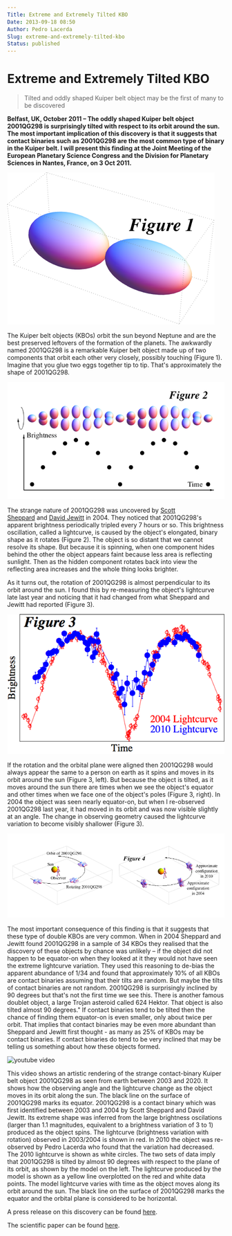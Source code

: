 ```yaml
---
Title: Extreme and Extremely Tilted KBO
Date: 2013-09-18 08:50
Author: Pedro Lacerda
Slug: extreme-and-extremely-tilted-kbo
Status: published
---
```


# Extreme and Extremely Tilted KBO

> Tilted and oddly shaped Kuiper belt object may be the first of many to be discovered

**Belfast, UK, October 2011 – The oddly shaped Kuiper belt object 2001QG298 is surprisingly tilted with respect to its orbit around the sun. The most important implication of this discovery is that it suggests that contact binaries such as 2001QG298 are the most common type of binary in the Kuiper belt. I will present this finding at the Joint Meeting of the European Planetary Science Congress and the Division for Planetary Sciences in Nantes, France, on 3 Oct 2011.**

![Model of KBO 2001 QG298.](figs/2013/09/figure1large.png 'Model of KBO 2001 QG298.')

The Kuiper belt objects (KBOs) orbit the sun beyond Neptune and are the best preserved leftovers of the formation of the planets. The awkwardly named 2001QG298 is a remarkable Kuiper belt object made up of two components that orbit each other very closely, possibly touching (Figure 1). Imagine that you glue two eggs together tip to tip. That's approximately the shape of 2001QG298.

![Image sequence to illustrate the rotation of 2001 QG298.](figs/2013/09/figure2large.png)

The strange nature of 2001QG298 was uncovered by [Scott Sheppard](http://home.dtm.ciw.edu/users/sheppard/) and [David Jewitt](http://www2.ess.ucla.edu/~jewitt/) in 2004. They noticed that 2001QG298's apparent brightness periodically tripled every 7 hours or so. This brightness oscillation, called a lightcurve, is caused by the object's elongated, binary shape as it rotates (Figure 2). The object is so distant that we cannot resolve its shape. But because it is spinning, when one component hides behind the other the object appears faint because less area is reflecting sunlight. Then as the hidden component rotates back into view the reflecting area increases and the whole thing looks brighter.

As it turns out, the rotation of 2001QG298 is almost perpendicular to its orbit around the sun. I found this by re-measuring the object's lightcurve late last year and noticing that it had changed from what Sheppard and Jewitt had reported (Figure 3).

![Change in the lightcurve of 2001 QG98.](figs/2013/09/figure3large.png)

If the rotation and the orbital plane were aligned then 2001QG298 would always appear the same to a person on earth as it spins and moves in its orbit around the sun (Figure 3, left). But because the object is tilted, as it moves around the sun there are times when we see the object's equator and other times when we face one of the object's poles (Figure 3, right). In 2004 the object was seen nearly equator-on, but when I re-observed 2001QG298 last year, it had moved in its orbit and was now visible slightly at an angle. The change in observing geometry caused the lightcurve variation to become visibly shallower (Figure 3).

![Observing geometry of 2001 QG298.](figs/2013/09/figure4large.png)

The most important consequence of this finding is that it suggests that these type of double KBOs are very common. When in 2004 Sheppard and Jewitt found 2001QG298 in a sample of 34 KBOs they realised that the discovery of these objects by chance was unlikely – if the object did not happen to be equator-on when they looked at it they would not have seen the extreme lightcurve variation. They used this reasoning to de-bias the apparent abundance of 1/34 and found that approximately 10% of all KBOs are contact binaries assuming that their tilts are random. But maybe the tilts of contact binaries are not random. 2001QG298 is surprisingly inclined by 90 degrees but that's not the first time we see this. There is another famous doublet object, a large Trojan asteroid called 624 Hektor. That object is also tilted almost 90 degrees." If contact binaries tend to be tilted then the chance of finding them equator-on is even smaller, only about twice per orbit. That implies that contact binaries may be even more abundant than Sheppard and Jewitt first thought - as many as 25% of KBOs may be contact binaries. If contact binaries do tend to be very inclined that may be telling us something about how these objects formed.

![youtube video](http://www.youtube.com/watch?v=Z2fpPO6_0uk&w=560&h=315)

This video shows an artistic rendering of the strange contact-binary Kuiper belt object 2001QG298 as seen from earth between 2003 and 2020. It shows how the observing angle and the lightcurve change as the object moves in its orbit along the sun. The black line on the surface of 2001QG298 marks its equator. 2001QG298 is a contact binary which was first identified between 2003 and 2004 by Scott Sheppard and David Jewitt. Its extreme shape was inferred from the large brightness oscilations (larger than 1.1 magnitudes, equivalent to a brightness variation of 3 to 1) produced as the object spins. The lightcurve (brightness variation with rotation) observed in 2003/2004 is shown in red. In 2010 the object was re-observed by Pedro Lacerda who found that the variation had decreased. The 2010 lightcurve is shown as white circles. The two sets of data imply that 2001QG298 is tilted by almost 90 degrees with respect to the plane of its orbit, as shown by the model on the left. The lightcurve produced by the model is shown as a yellow line overplotted on the red and white data points. The model lightcurve varies with time as the object moves along its orbit around the sun. The black line on the surface of 2001QG298 marks the equator and the orbital plane is considered to be horizontal.

A press release on this discovery can be found [here](http://www.europlanet-eu.org/outreach/index.php?option=com_content&task=view&id=350&Itemid=41). 

The scientific paper can be found [here](https://ui.adsabs.harvard.edu/#abs/2011AJ....142...90L/abstract).
